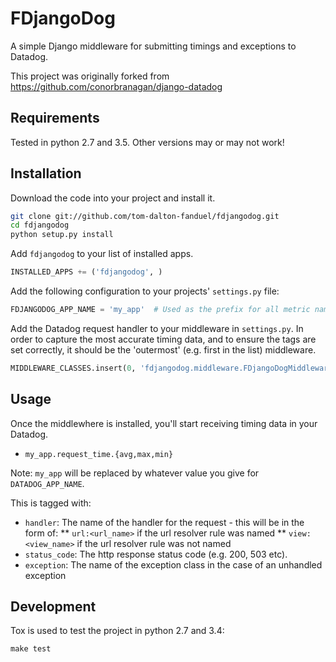 # FDjangoDog

A simple Django middleware for submitting timings and exceptions to Datadog.

This project was originally forked from https://github.com/conorbranagan/django-datadog


## Requirements

Tested in python 2.7 and 3.5. Other versions may or may not work!


## Installation

Download the code into your project and install it.

```bash
git clone git://github.com/tom-dalton-fanduel/fdjangodog.git
cd fdjangodog
python setup.py install
```

Add `fdjangodog` to your list of installed apps.

```python
INSTALLED_APPS += ('fdjangodog', )
```

Add the following configuration to your projects' `settings.py` file:

```python
FDJANGODOG_APP_NAME = 'my_app'  # Used as the prefix for all metric names - e.g. this would give 'my_app.request_time'
```

Add the Datadog request handler to your middleware in `settings.py`. In order to capture the most accurate timing data,
and to ensure the tags are set correctly, it should be the 'outermost' (e.g. first in the list) middleware.

```python
MIDDLEWARE_CLASSES.insert(0, 'fdjangodog.middleware.FDjangoDogMiddleware')
```


## Usage

Once the middlewhere is installed, you'll start receiving timing data in your Datadog.

- `my_app.request_time.{avg,max,min}`

Note: `my_app` will be replaced by whatever value you give for `DATADOG_APP_NAME`.

This is tagged with:
* `handler`: The name of the handler for the request - this will be in the form of:
** `url:<url_name>` if the url resolver rule was named
** `view:<view_name>` if the url resolver rule was not named
* `status_code`: The http response status code (e.g. 200, 503 etc).
* `exception`: The name of the exception class in the case of an unhandled exception


## Development

Tox is used to test the project in python 2.7 and 3.4:

```
make test
```
